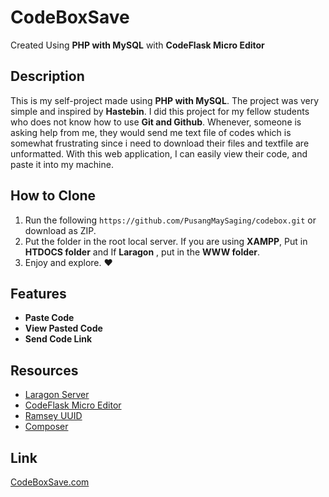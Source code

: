 # CodeBoxSave

Created Using **PHP with MySQL** with **CodeFlask Micro Editor**

## Description

This is my self-project made using **PHP with MySQL**. The project was very simple and inspired by **Hastebin**. I did this project for my fellow students who does not  know how to use **Git and Github**. Whenever, someone is asking help from me, they would send me text file of codes which is somewhat frustrating since i need to download their files and textfile are unformatted. With this web application, I can easily view their code, and paste it into my machine.

## How to Clone

1. Run the following `https://github.com/PusangMaySaging/codebox.git` or download as ZIP.
2. Put the folder in the root local server. If you are using **XAMPP**, Put in **HTDOCS folder**
and If **Laragon** , put in the **WWW folder**.
3. Enjoy and explore. :heart:

## Features

- **Paste Code**
- **View Pasted Code**
- **Send Code Link**

## Resources

- [Laragon Server](https://laragon.org/ "Laragon Server")
- [CodeFlask Micro Editor](https://kazzkiq.github.io/CodeFlask/ "CodeFlask Micro Editor")
- [Ramsey UUID](https://uuid.ramsey.dev/en/latest/ "Ramsey UUID")
- [Composer](https://getcomposer.org/ "Composer")

## Link

[CodeBoxSave.com](https://codeboxsave.herokuapp.com/ "Codebox send and view your code faster.")
